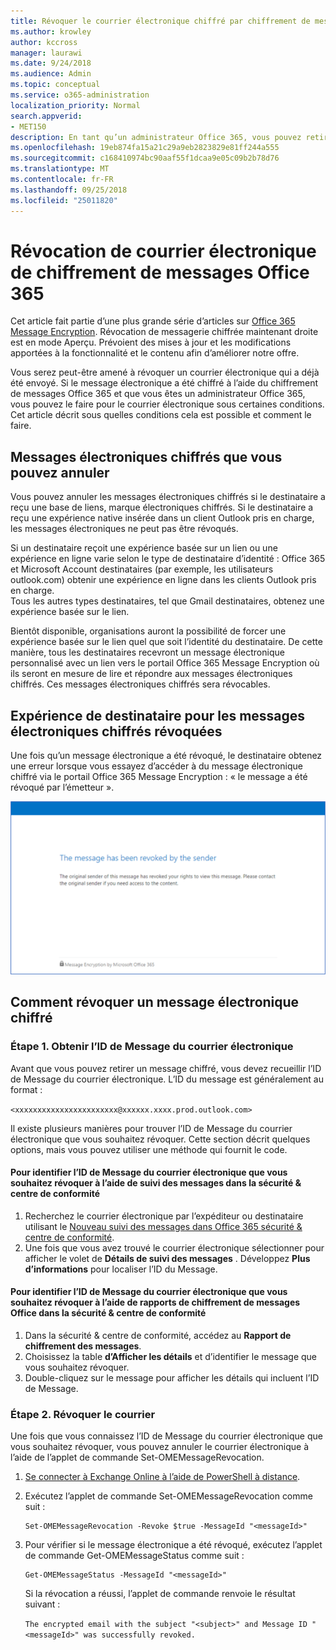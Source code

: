 ```yaml
---
title: Révoquer le courrier électronique chiffré par chiffrement de messages Office 365
ms.author: krowley
author: kccross
manager: laurawi
ms.date: 9/24/2018
ms.audience: Admin
ms.topic: conceptual
ms.service: o365-administration
localization_priority: Normal
search.appverid:
- MET150
description: En tant qu’un administrateur Office 365, vous pouvez retirer certains messages électroniques chiffrés avec Office 365 Message Encryption.
ms.openlocfilehash: 19eb874fa15a21c29a9eb2823829e81ff244a555
ms.sourcegitcommit: c168410974bc90aaf55f1dcaa9e05c09b2b78d76
ms.translationtype: MT
ms.contentlocale: fr-FR
ms.lasthandoff: 09/25/2018
ms.locfileid: "25011820"
---
```

# <a name="office-365-message-encryption-email-revocation"></a>Révocation de courrier électronique de chiffrement de messages Office 365

Cet article fait partie d’une plus grande série d’articles sur [Office 365 Message Encryption](ome.md). Révocation de messagerie chiffrée maintenant droite est en mode Aperçu. Prévoient des mises à jour et les modifications apportées à la fonctionnalité et le contenu afin d’améliorer notre offre.

Vous serez peut-être amené à révoquer un courrier électronique qui a déjà été envoyé. Si le message électronique a été chiffré à l’aide du chiffrement de messages Office 365 et que vous êtes un administrateur Office 365, vous pouvez le faire pour le courrier électronique sous certaines conditions. Cet article décrit sous quelles conditions cela est possible et comment le faire.
  
## <a name="encrypted-emails-that-you-can-revoke"></a>Messages électroniques chiffrés que vous pouvez annuler
Vous pouvez annuler les messages électroniques chiffrés si le destinataire a reçu une base de liens, marque électroniques chiffrés. Si le destinataire a reçu une expérience native insérée dans un client Outlook pris en charge, les messages électroniques ne peut pas être révoqués.

Si un destinataire reçoit une expérience basée sur un lien ou une expérience en ligne varie selon le type de destinataire d’identité : Office 365 et Microsoft Account destinataires (par exemple, les utilisateurs outlook.com) obtenir une expérience en ligne dans les clients Outlook pris en charge.  
Tous les autres types destinataires, tel que Gmail destinataires, obtenez une expérience basée sur le lien. 

Bientôt disponible, organisations auront la possibilité de forcer une expérience basée sur le lien quel que soit l’identité du destinataire. De cette manière, tous les destinataires recevront un message électronique personnalisé avec un lien vers le portail Office 365 Message Encryption où ils seront en mesure de lire et répondre aux messages électroniques chiffrés. Ces messages électroniques chiffrés sera révocables. 
  
## <a name="recipient-experience-for-revoked-encrypted-emails"></a>Expérience de destinataire pour les messages électroniques chiffrés révoquées

Une fois qu’un message électronique a été révoqué, le destinataire obtenez une erreur lorsque vous essayez d’accéder à du message électronique chiffré via le portail Office 365 Message Encryption : « le message a été révoqué par l’émetteur ».

![Capture d’écran montrant une révoquées de messages électroniques chiffrés.](media/revoked-encrypted-email.png)
    
## <a name="how-to-revoke-an-encrypted-email"></a>Comment révoquer un message électronique chiffré

### <a name="step-1-obtain-the-message-id-of-the-email"></a>Étape 1. Obtenir l’ID de Message du courrier électronique

Avant que vous pouvez retirer un message chiffré, vous devez recueillir l’ID de Message du courrier électronique. L’ID du message est généralement au format :

`<xxxxxxxxxxxxxxxxxxxxxxx@xxxxxx.xxxx.prod.outlook.com>`  

Il existe plusieurs manières pour trouver l’ID de Message du courrier électronique que vous souhaitez révoquer. Cette section décrit quelques options, mais vous pouvez utiliser une méthode qui fournit le code.

  #### <a name="to-identify-the-message-id-of-the-email-you-want-to-revoke-by-using-message-trace-in-the-security-amp-compliance-center"></a>Pour identifier l’ID de Message du courrier électronique que vous souhaitez révoquer à l’aide de suivi des messages dans la sécurité &amp; centre de conformité

1. Recherchez le courrier électronique par l’expéditeur ou destinataire utilisant le [Nouveau suivi des messages dans Office 365 sécurité & centre de conformité](https://blogs.technet.microsoft.com/exchange/2018/05/02/new-message-trace-in-office-365-security-compliance-center/).
2. Une fois que vous avez trouvé le courrier électronique sélectionner pour afficher le volet de **Détails de suivi des messages** . Développez **Plus d’informations** pour localiser l’ID du Message.

  #### <a name="to-identify-the-message-id-of-the-email-you-want-to-revoke-by-using-office-message-encryption-reports-in-the-security-amp-compliance-center"></a>Pour identifier l’ID de Message du courrier électronique que vous souhaitez révoquer à l’aide de rapports de chiffrement de messages Office dans la sécurité &amp; centre de conformité
1. Dans la sécurité &amp; centre de conformité, accédez au **Rapport de chiffrement des messages**.
2. Choisissez la table **d’Afficher les détails** et d’identifier le message que vous souhaitez révoquer. 
3. Double-cliquez sur le message pour afficher les détails qui incluent l’ID de Message. 

### <a name="step-2-revoke-the-mail"></a>Étape 2. Révoquer le courrier  

Une fois que vous connaissez l’ID de Message du courrier électronique que vous souhaitez révoquer, vous pouvez annuler le courrier électronique à l’aide de l’applet de commande Set-OMEMessageRevocation. 

1. [Se connecter à Exchange Online à l’aide de PowerShell à distance](https://docs.microsoft.com/powershell/exchange/exchange-online/connect-to-exchange-online-powershell/connect-to-exchange-online-powershell?view=exchange-ps).
    
2. Exécutez l’applet de commande Set-OMEMessageRevocation comme suit :
    
    ```
    Set-OMEMessageRevocation -Revoke $true -MessageId "<messageId>"
    ```  

3. Pour vérifier si le message électronique a été révoqué, exécutez l’applet de commande Get-OMEMessageStatus comme suit :
    
    ```
    Get-OMEMessageStatus -MessageId "<messageId>"
    ```  
    Si la révocation a réussi, l’applet de commande renvoie le résultat suivant :  

    ```The encrypted email with the subject "<subject>" and Message ID "<messageId>" was successfully revoked.```
